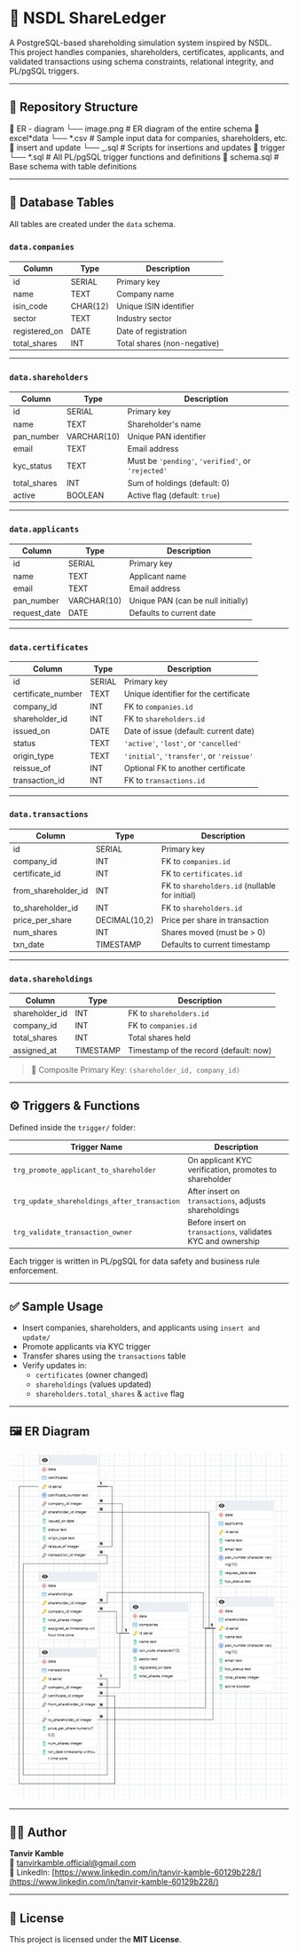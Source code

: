# 🧾 NSDL ShareLedger

A PostgreSQL-based shareholding simulation system inspired by NSDL.  
This project handles companies, shareholders, certificates, applicants, and validated transactions using schema constraints, relational integrity, and PL/pgSQL triggers.

---

## 📁 Repository Structure

📂 ER - diagram
└── image.png # ER diagram of the entire schema
📂 excel*data
└── *.csv # Sample input data for companies, shareholders, etc.
📂 insert and update
└── \_.sql # Scripts for insertions and updates
📂 trigger
└── \*.sql # All PL/pgSQL trigger functions and definitions
📜 schema.sql # Base schema with table definitions

---

## 🧱 Database Tables

All tables are created under the `data` schema.

### `data.companies`

| Column        | Type     | Description                 |
| ------------- | -------- | --------------------------- |
| id            | SERIAL   | Primary key                 |
| name          | TEXT     | Company name                |
| isin_code     | CHAR(12) | Unique ISIN identifier      |
| sector        | TEXT     | Industry sector             |
| registered_on | DATE     | Date of registration        |
| total_shares  | INT      | Total shares (non-negative) |

---

### `data.shareholders`

| Column       | Type        | Description                                        |
| ------------ | ----------- | -------------------------------------------------- |
| id           | SERIAL      | Primary key                                        |
| name         | TEXT        | Shareholder's name                                 |
| pan_number   | VARCHAR(10) | Unique PAN identifier                              |
| email        | TEXT        | Email address                                      |
| kyc_status   | TEXT        | Must be `'pending'`, `'verified'`, or `'rejected'` |
| total_shares | INT         | Sum of holdings (default: 0)                       |
| active       | BOOLEAN     | Active flag (default: `true`)                      |

---

### `data.applicants`

| Column       | Type        | Description                        |
| ------------ | ----------- | ---------------------------------- |
| id           | SERIAL      | Primary key                        |
| name         | TEXT        | Applicant name                     |
| email        | TEXT        | Email address                      |
| pan_number   | VARCHAR(10) | Unique PAN (can be null initially) |
| request_date | DATE        | Defaults to current date           |

---

### `data.certificates`

| Column             | Type   | Description                               |
| ------------------ | ------ | ----------------------------------------- |
| id                 | SERIAL | Primary key                               |
| certificate_number | TEXT   | Unique identifier for the certificate     |
| company_id         | INT    | FK to `companies.id`                      |
| shareholder_id     | INT    | FK to `shareholders.id`                   |
| issued_on          | DATE   | Date of issue (default: current date)     |
| status             | TEXT   | `'active'`, `'lost'`, or `'cancelled'`    |
| origin_type        | TEXT   | `'initial'`, `'transfer'`, or `'reissue'` |
| reissue_of         | INT    | Optional FK to another certificate        |
| transaction_id     | INT    | FK to `transactions.id`                   |

---

### `data.transactions`

| Column              | Type          | Description                                    |
| ------------------- | ------------- | ---------------------------------------------- |
| id                  | SERIAL        | Primary key                                    |
| company_id          | INT           | FK to `companies.id`                           |
| certificate_id      | INT           | FK to `certificates.id`                        |
| from_shareholder_id | INT           | FK to `shareholders.id` (nullable for initial) |
| to_shareholder_id   | INT           | FK to `shareholders.id`                        |
| price_per_share     | DECIMAL(10,2) | Price per share in transaction                 |
| num_shares          | INT           | Shares moved (must be > 0)                     |
| txn_date            | TIMESTAMP     | Defaults to current timestamp                  |

---

### `data.shareholdings`

| Column         | Type      | Description                            |
| -------------- | --------- | -------------------------------------- |
| shareholder_id | INT       | FK to `shareholders.id`                |
| company_id     | INT       | FK to `companies.id`                   |
| total_shares   | INT       | Total shares held                      |
| assigned_at    | TIMESTAMP | Timestamp of the record (default: now) |

> 🔐 Composite Primary Key: `(shareholder_id, company_id)`

---

## ⚙️ Triggers & Functions

Defined inside the `trigger/` folder:

| Trigger Name                                 | Description                                                  |
| -------------------------------------------- | ------------------------------------------------------------ |
| `trg_promote_applicant_to_shareholder`       | On applicant KYC verification, promotes to shareholder       |
| `trg_update_shareholdings_after_transaction` | After insert on `transactions`, adjusts shareholdings        |
| `trg_validate_transaction_owner`             | Before insert on `transactions`, validates KYC and ownership |

Each trigger is written in PL/pgSQL for data safety and business rule enforcement.

---

## ✅ Sample Usage

- Insert companies, shareholders, and applicants using `insert and update/`
- Promote applicants via KYC trigger
- Transfer shares using the `transactions` table
- Verify updates in:
  - `certificates` (owner changed)
  - `shareholdings` (values updated)
  - `shareholders.total_shares` & `active` flag

---

## 🖼️ ER Diagram

![ER Diagram](./ER%20-%20diagram/image.png)

---

## 👨‍💻 Author

**Tanvir Kamble**  
📧 tanvirkamble.official@gmail.com  
💼 LinkedIn: [https://www.linkedin.com/in/tanvir-kamble-60129b228/](https://www.linkedin.com/in/tanvir-kamble-60129b228/)

---

## 📜 License

This project is licensed under the **MIT License**.
